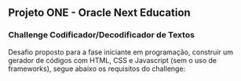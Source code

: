 ## Projeto ONE - Oracle Next Education
### Challenge Codificador/Decodificador de Textos

Desafio proposto para a fase iniciante em programação, construir um gerador de códigos com HTML, CSS e Javascript (sem o uso de frameworks), segue abaixo os requisitos do challenge:



